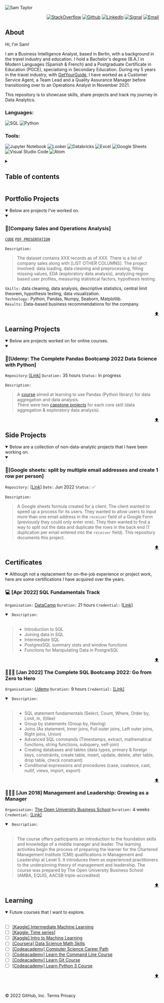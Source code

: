 ![Sam Taylor](https://user-images.githubusercontent.com/105542266/168467543-3057e37f-781f-445d-b953-88624c438755.png)

<p align="right"> <a 
href="https://stackoverflow.com/users/18680621/sam-taylor" target="_blank"><img alt="StackOverflow" 
src="https://stackoverflow-badge.vercel.app/?userID=18680621" /></a> <a 
href="https://github.com/SamTaylor92" target="_blank"><img alt="Github" 
src="https://img.shields.io/badge/GitHub-181717.svg?style=for-the-badge&logo=GitHub&logoColor=white" /></a> <a 
href="https://www.linkedin.com/in/samjamest" target="_blank"><img alt="LinkedIn" 
src="https://img.shields.io/badge/LinkedIn-0A66C2.svg?style=for-the-badge&logo=LinkedIn&logoColor=white" /></a> <a 
href="https://signal.group/#CjQKIO50NLkjJmSisbgDD4OhRj5lHG7X-SJTOl-Dn8Fkc4FpEhCYdnCVL1ok4DlVNntY3mGe" target="_blank"><img alt="Signal" src="https://img.shields.io/badge/Signal-3A76F0.svg?style=for-the-badge&logo=Signal&logoColor=white"/></a> <a 
href="mailto:samtaylor92@live.co.uk" target="_blank"><img alt="Email" src="https://img.shields.io/badge/Gmail-D14836?style=for-the-badge&logo=gmail&logoColor=white" /></a>
</p>
<p align="right">
	
## About

Hi, I'm Sam!

	
I am a Business Intelligence Analyst, based in Berlin, with a background in the travel industry and education. I hold a Bachelor's degree (B.A.) in Modern Languages (Spanish & French) and a Postgraduate Certificate in Education (PGCE), specialising in Secondary Education. During my 5 years in the travel industry, with [GetYourGuide](https://www.getyourguide.co.uk/), I have worked as a Customer Service Agent, a Team Lead and a Quality Assurance Manager before transitioning over to an Operations Analyst in November 2021.
	
This repository is to showcase skills, share projects and track my journey in Data Analytics.  
</p>
<h3> Languages:</h3>
<p>
<a target="_blank"><img alt="SQL" src="https://img.shields.io/badge/SQL-3776AB.svg?style=for-the-badge&logo=microsoft-sql-server&logoColor=white"/></a> 
<a target="_blank"><img alt="Python" src="https://img.shields.io/badge/Python-3776AB.svg?style=for-the-badge&logo=Python&logoColor=white"/></a> 
</p>
<h3> Tools:</h3>
<p>
<a target="_blank"><img alt="Jupyter Notebook" src="https://img.shields.io/badge/Jupyter-F37626.svg?style=for-the-badge&logo=Jupyter&logoColor=white"/></a> 
<a target="_blank"><img alt="Looker" src="https://img.shields.io/badge/Looker-4285F4.svg?style=for-the-badge&logo=Looker&logoColor=white"/></a> 
<a target="_blank"><img alt="Databricks" src="https://img.shields.io/badge/Databricks-FF3621.svg?style=for-the-badge&logo=Databricks&logoColor=white"/></a> 
<a target="_blank"><img alt="Excel" src="https://img.shields.io/badge/Microsoft%20Excel-217346.svg?style=for-the-badge&logo=Microsoft-Excel&logoColor=white"/></a>
<a target="_blank"><img alt="Google Sheets" src="https://img.shields.io/badge/Google%20Sheets-34A853.svg?style=for-the-badge&logo=Google-Sheets&logoColor=white"/></a>
<a target="_blank"><img alt="Visual Studio Code" src="https://img.shields.io/badge/Visual%20Studio%20Code-007ACC.svg?style=for-the-badge&logo=Visual-Studio-Code&logoColor=white"/></a> 
<a target="_blank"><img alt="Atom" src="https://img.shields.io/badge/Atom-66595C?style=for-the-badge&logo=Atom&logoColor=white"/></a>
</a> 
</p>

<details>
<summary> <h2>Table of contents</h2></summary>	

- [About](#about)
- [Portfolio projects](#portfolio-projects)
	+ [Company Sales and Operations Analysis](#company-sales-and-operations-analysis)
- [Learning projects](#learning-projects)  
	+ [Udemy: The Complete Pandas Bootcamp 2022 Data Science with Python](#udemy-the-complete-pandas-bootcamp-2022-data-science-with-python)
- [Side projects](#side-projects)
	+ [Google sheets: split by multiple email addresses and create 1 row per person](#google-sheets-split-by-multiple-email-addresses-and-create-1-row-per-person)
- [Certificates](#certificates)
	+ [[Apr 2022] SQL Fundamentals Track](#-apr-2022-sql-fundamentals-track)
	+ [[Jan 2022] The Complete SQL Bootcamp 2022: Go from Zero to Hero](#%EF%B8%8F-jan-2022-the-complete-sql-bootcamp-2022-go-from-zero-to-hero)
	+ [[Jun 2018] Management and Leadership: Growing as a Manager](#-jun-2018-management-and-leadership-growing-as-a-manager)
- [Learning](#learning)

</details>

## Portfolio Projects 
<details open>
<summary>Below are projects I've worked on.</summary>

<details open>
<summary> <h3>💼[Company Sales and Operations Analysis]</h3> </summary>
	
[`CODE`](https://google.com)
[`PDF PRESENTATION`](https://google.com)<br><br>
`Description:` 

>The dataset contains XXX records as of XXX. There is a list of company sales along with [LIST OTHER COLUMNS]. The project involved: data loading, data cleaning and preprocessing, filling missing values, EDA (exploratory data analysis), analyzing region based user profiles, measuring statistical factors, hypothesis testing.  

`Skills:` data cleaning, data analysis, descriptive statistics, central limit theorem, hypothesis testing, data visualization.  
`Technology:` Python, Pandas, Numpy, Seaborn, Matplotlib.  
`Results:` Data-based business recommendations for the company.  
<p align="right"> <a href="https://github.com/SamTaylor92/SamTaylor92/blob/main/README.md#table-of-contents" target="_blank">⬆</a>
</p>
<p align="right">
	
</details>
</details>
	
## Learning Projects

<details open>
	<summary>Below are projects worked on for online courses.</summary>

<details open>

<summary> <h3>🐼[Udemy: The Complete Pandas Bootcamp 2022 Data Science with Python]</h3> </summary>
	
`Repository:`[[Link]](https://github.com/SamTaylor92/The-Complete-Pandas-Bootcamp-2022-Data-Science-with-Python.git) `Duration:` 35 hours `Status:` In progress<br><br>
`Description:` <br>
	
>A [course](https://www.udemy.com/course/the-pandas-bootcamp/) aimed at learning to use Pandas (Python library) for data aggregation and data 		analysis. <br>There were two [capstone projects](https://github.com/SamTaylor92/The-Complete-Pandas-Bootcamp-2022-Data-Science-with-Python.git) 	for each core skill (data aggregation & exploratory data analysis). <br>
	
<p align="right"> 
<a href="https://github.com/SamTaylor92/SamTaylor92/blob/main/README.md#table-of-contents" target="_blank">⬆</a>
</p>
<p align="right">	
	
</details>

## Side Projects
<details open>
	<summary>Below are a collection of non-data-analytic projects that I have been working on.</summary>

<details open>
	<summary><h3>🚀[Google sheets: split by multiple email addresses and create 1 row per person]</h3></summary>

`Repository:` [[Link]](https://github.com/SamTaylor92/Q2-2022-Split-Google-Form-responses-1-row-per-email-address) `Date:` Jun 2022 `Status:` ✅ <br> <br>
`Description:` 
>A Google sheets formula created for a client. The client wanted to speed up a process for its users. They wanted to allow users to input more than one email address in the `receiver` field of a Google Form (previously they could only enter one). They then wanted to find a way to split out the data and duplicate the rows in the back end (1 duplication per email entered into the `receiver` field). This repository documents this project. <br>
	
 

<p align="right"> 
<a href="https://github.com/SamTaylor92/SamTaylor92/blob/main/README.md#table-of-contents" target="_blank">⬆</a>
</p>
<p align="right">
	
</details>
</details>
	
## Certificates
<details open>
	<summary> Although not a replacement for on-the-job experience or project work, here are some certifications I have acquired over the years.</summary>
	
### 💻 [Apr 2022] SQL Fundamentals Track 

`Organisation:` [DataCamp](https://www.datacamp.com/) 
`Duration:` 21 hours
`Credential:` [[Link]](https://www.datacamp.com/statement-of-accomplishment/track/4ed631ddd30cf02dd93448455582ae5623362e4f)

<details open>

<summary> <code> Description: </code> </summary> <br>

>  - Introduction to SQL
>  - Joining data in SQL
>  - Intermediate SQL
>  - PostgresSQL summary stats and window functions
>  - Functions for Manipulating Data in PostgreSQL

</details>

<p align='right'><a href="https://github.com/SamTaylor92/SamTaylor92/blob/main/README.md#table-of-contents" target="_blank">⬆</a></p>		

	
### 🦸🏼‍♂️ [Jan 2022] The Complete SQL Bootcamp 2022: Go from Zero to Hero

`Organisation:` [Udemy](https://www.udemy.com/) 
`Duration:` 9 hours 
`Credential:` [[Link]](https://www.ude.my/UC-2e082714-0c0d-42f6-9716-7ecad3757d27/)

<details open>

	
<summary> <code> Description: </code> </summary> <br>

> - SQL statement fundamentals (Select, Count, Where, Order by, Limit, In, (I)like)
> - Group by statements (Group by, Having)
>  - Joins (As statement, Inner joins, Full outer joins, Left outer joins, Right joins, Union)
>  - Advanced SQL commands (Timestamps, extract, mathematical functions, string functions, subquery, self-join)
>  - Creating databases and tables (data types, primary & foreign keys, constraints, create table, insert, update, delete, alter table, drop table, check constraint)
>  - Conditional expressions and procedures (case, coalesce, cast, nullif, views, import, export)

</details>

<p align='right'><a href="https://github.com/SamTaylor92/SamTaylor92/blob/main/README.md#table-of-contents" target="_blank">⬆</a></p>	
	
	
### 👨🏼‍💼 [Jun 2018] Management and Leadership: Growing as a Manager

`Organisation:` [The Open University Business School](https://business-school.open.ac.uk/)
`Duration:` 4 weeks 
`Credential:` [[Link]](https://www.futurelearn.com/certificates/q6v2kjp) <br> 

<details open>

<summary> <code> Description: </code> </summary> <br>

> The course offers participants an introduction to the foundation skills and knowledge of a middle manager and leader. The learning activities begin the process of preparing the learner for the Chartered Management Institute (CMI) qualifications in Management and Leadership at Level 5. It introduces them as experienced practitioners to the underpinning theory of management and leadership. The course was prepared by The Open University Business School (AMBA, EQUIS, AACSB triple-accredited)

</details>	

<p align='right'><a href="https://github.com/SamTaylor92/SamTaylor92/blob/main/README.md#table-of-contents" target="_blank">⬆</a></p>		
		
</details>	

</details>

## Learning

<details open>
	<summary> Future courses that I want to explore. </summary><br>

- [ ] [[Kaggle] Intermediate Machine Learning](https://www.kaggle.com/learn/intermediate-machine-learning)
- [ ] [[Kaggle: Time series]](https://www.kaggle.com/learn/time-series)	
- [ ] [[Kaggle] Intro to Machine Learning](https://www.kaggle.com/learn/intro-to-machine-learning)
- [ ] [[Coursera] Data Science Math Skills](https://www.classcentral.com/course/datasciencemathskills-7745)
- [ ] [[Codeacademy] Computer Science Career Path](https://www.codecademy.com/learn/paths/computer-science)
- [ ] [[Codeacademy] Learn the Command Line Course](https://www.codecademy.com/learn/learn-the-command-line)
- [ ] [[Codeacademy] Learn Git Course](https://www.codecademy.com/learn/learn-git)
- [ ] [[Codeacademy] Learn Python 3 Course](https://www.codecademy.com/learn/learn-python-3)

<p align='right'><a href="https://github.com/SamTaylor92/SamTaylor92/blob/main/README.md#table-of-contents" target="_blank">⬆</a></p>		
	
</details>

</br></br>
© 2022 GitHub, Inc.
Terms
Privacy


